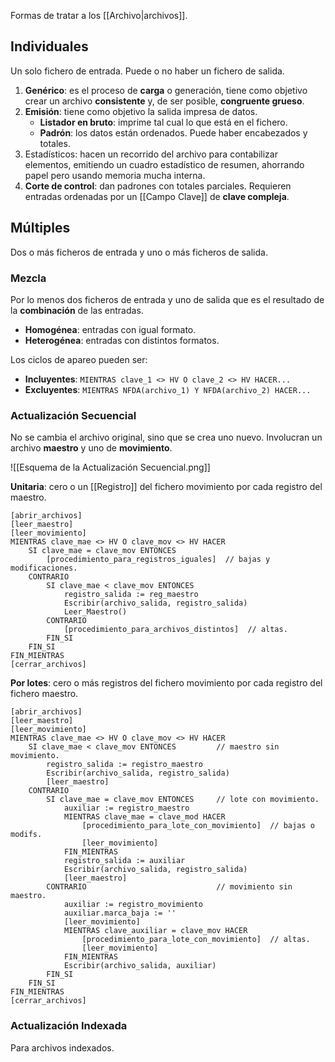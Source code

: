 Formas de tratar a los [[Archivo|archivos]].

## Individuales

Un solo fichero de entrada. Puede o no haber un fichero de salida.

1. **Genérico**: es el proceso de **carga** o generación, tiene como objetivo crear un archivo **consistente** y, de ser posible, **congruente grueso**.
2. **Emisión**: tiene como objetivo la salida impresa de datos.
   - **Listador en bruto**: imprime tal cual lo que está en el fichero.
   - **Padrón**: los datos están ordenados. Puede haber encabezados y totales.
3. Estadísticos: hacen un recorrido del archivo para contabilizar elementos, emitiendo un cuadro estadístico de resumen, ahorrando papel pero usando memoria mucha interna.
4. **Corte de control**: dan padrones con totales parciales. Requieren entradas ordenadas por un [[Campo Clave]] de **clave compleja**.

## Múltiples

Dos o más ficheros de entrada y uno o más ficheros de salida.

### Mezcla

Por lo menos dos ficheros de entrada y uno de salida que es el resultado de la **combinación** de las entradas.

- **Homogénea**: entradas con igual formato.
- **Heterogénea**: entradas con distintos formatos.

Los ciclos de apareo pueden ser:

- **Incluyentes**: `MIENTRAS clave_1 <> HV O clave_2 <> HV HACER...`
- **Excluyentes**: `MIENTRAS NFDA(archivo_1) Y NFDA(archivo_2) HACER...`

### Actualización Secuencial

No se cambia el archivo original, sino que se crea uno nuevo. Involucran un archivo **maestro** y uno de **movimiento**.

![[Esquema de la Actualización Secuencial.png]]

**Unitaria**: cero o un [[Registro]] del fichero movimiento por cada registro del maestro.

```
[abrir_archivos]
[leer_maestro]
[leer_movimiento]
MIENTRAS clave_mae <> HV O clave_mov <> HV HACER
	SI clave_mae = clave_mov ENTONCES
		[procedimiento_para_registros_iguales]  // bajas y modificaciones.
	CONTRARIO
		SI clave_mae < clave_mov ENTONCES
			registro_salida := reg_maestro
			Escribir(archivo_salida, registro_salida)
			Leer_Maestro()
		CONTRARIO
			[procedimiento_para_archivos_distintos]  // altas.
		FIN_SI
	FIN_SI
FIN_MIENTRAS
[cerrar_archivos]
```

**Por lotes**: cero o más registros del fichero movimiento por cada registro del fichero maestro.

```
[abrir_archivos]
[leer_maestro]
[leer_movimiento]
MIENTRAS clave_mae <> HV O clave_mov <> HV HACER
	SI clave_mae < clave_mov ENTONCES         // maestro sin movimiento.
		registro_salida := registro_maestro
		Escribir(archivo_salida, registro_salida)
		[leer_maestro]
	CONTRARIO
		SI clave_mae = clave_mov ENTONCES     // lote con movimiento.
			auxiliar := registro_maestro
			MIENTRAS clave_mae = clave_mod HACER
				[procedimiento_para_lote_con_movimiento]  // bajas o modifs.
				[leer_movimiento]
			FIN_MIENTRAS
			registro_salida := auxiliar
			Escribir(archivo_salida, registro_salida)
			[leer_maestro]
		CONTRARIO                             // movimiento sin maestro.
			auxiliar := registro_movimiento
			auxiliar.marca_baja := ''
			[leer_movimiento]
			MIENTRAS clave_auxiliar = clave_mov HACER
				[procedimiento_para_lote_con_movimiento]  // altas.
				[leer_movimiento]
			FIN_MIENTRAS
			Escribir(archivo_salida, auxiliar)
		FIN_SI
	FIN_SI
FIN_MIENTRAS
[cerrar_archivos]
```

### Actualización Indexada

Para archivos indexados.
